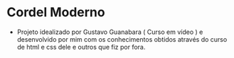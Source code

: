 # Cordel Moderno
- Projeto idealizado por Gustavo Guanabara ( Curso em vídeo ) e desenvolvido por mim com os conhecimentos obtidos através do curso de html e css dele e outros que fiz por fora.